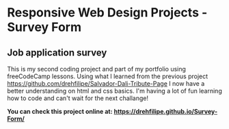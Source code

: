 # Responsive Web Design Projects - Survey Form

## Job application survey

This is my second coding project and part of my portfolio using freeCodeCamp lessons.
Using what I learned from the previous project https://github.com/drehfilipe/Salvador-Dali-Tribute-Page I now have a better understanding on html and css basics. I'm having a lot of fun learning how to code and can't wait for the next challange!

<b>You can check this project online at: https://drehfilipe.github.io/Survey-Form/ </b>